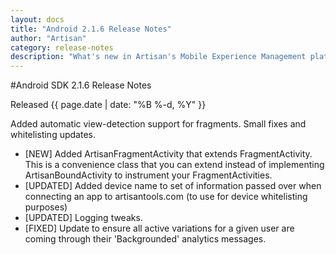 ```yaml
---
layout: docs
title: "Android 2.1.6 Release Notes"
author: "Artisan"
category: release-notes
description: "What's new in Artisan's Mobile Experience Management platform."
---
```

#Android SDK 2.1.6 Release Notes

Released {{ page.date | date: "%B %-d, %Y" }}

Added automatic view-detection support for fragments.  Small fixes and whitelisting updates.

* [NEW] Added ArtisanFragmentActivity that extends FragmentActivity. This is a convenience class that you can extend instead of implementing ArtisanBoundActivity to instrument your FragmentActivities.
* [UPDATED] Added device name to set of information passed over when connecting an app to artisantools.com (to use for device whitelisting purposes)
* [UPDATED] Logging tweaks.
* [FIXED] Update to ensure all active variations for a given user are coming through their 'Backgrounded' analytics messages.
